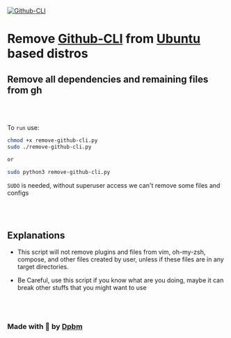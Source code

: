 [ ![Github-CLI](https://avatars.githubusercontent.com/u/9919?s=200&v=4) ](https://cli.github.com/)

# Remove [Github-CLI](https://cli.github.com/) from [Ubuntu](https://ubuntu.com/) based distros

## Remove all dependencies and remaining files from gh

<br />
<br />

To `run` use:

```bash
chmod +x remove-github-cli.py
sudo ./remove-github-cli.py

or 

sudo python3 remove-github-cli.py
```

`SUDO` is needed, without superuser access we can't remove some files and configs

<br />
<br />


## Explanations

* This script will not remove plugins and files from vim, oh-my-zsh, compose, and other files created by user, unless if these files are in any target directories.

* Be Careful, use this script if you know what are you doing, maybe it can break other stuffs that you might want to use


<br />
<br />


### Made with 🥰 by [Dpbm](https://github.com/Dpbm)
